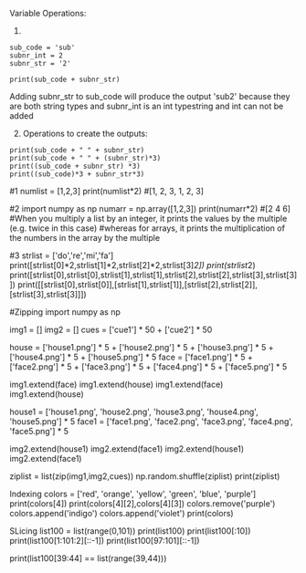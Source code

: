 Variable Operations:

1.
```
sub_code = 'sub'
subnr_int = 2
subnr_str = '2'

print(sub_code + subnr_str)
```
Adding subnr_str to sub_code will produce the output 'sub2' because they are both string types and subnr_int is an int typestring and int can not be added

2. Operations to create the outputs: 
```
print(sub_code + " " + subnr_str)
print(sub_code + " " + (subnr_str)*3)
print((sub_code + subnr_str) *3)
print((sub_code)*3 + subnr_str*3)
```


 #1
numlist = [1,2,3]
print(numlist*2)
#[1, 2, 3, 1, 2, 3]


#2
import numpy as np
numarr = np.array([1,2,3])
print(numarr*2)
#[2 4 6]
#When you multiply a list by an integer, it prints the values by the multiple (e.g. twice in this case)
#whereas for arrays, it prints the multiplication of the numbers in the array by the multiple

#3
strlist = ['do','re','mi','fa']
print([strlist[0]*2,strlist[1]*2,strlist[2]*2,strlist[3]*2])
print(strlist*2)
print([strlist[0],strlist[0],strlist[1],strlist[1],strlist[2],strlist[2],strlist[3],strlist[3]])
print([[strlist[0],strlist[0]],[strlist[1],strlist[1]],[strlist[2],strlist[2]],[strlist[3],strlist[3]]])


#Zipping
import numpy as np

img1 = []
img2 = []
cues = ['cue1'] * 50 + ['cue2'] * 50

house = ['house1.png'] * 5 + ['house2.png'] * 5 + ['house3.png'] * 5 + ['house4.png'] * 5 + ['house5.png'] * 5
face = ['face1.png'] * 5 + ['face2.png'] * 5 + ['face3.png'] * 5 + ['face4.png'] * 5 + ['face5.png'] * 5

img1.extend(face)
img1.extend(house)
img1.extend(face)
img1.extend(house)

house1 = ['house1.png', 'house2.png', 'house3.png', 'house4.png', 'house5.png'] * 5
face1 = ['face1.png', 'face2.png', 'face3.png', 'face4.png', 'face5.png'] * 5

img2.extend(house1)
img2.extend(face1)
img2.extend(house1)
img2.extend(face1)

ziplist = list(zip(img1,img2,cues))
np.random.shuffle(ziplist)
print(ziplist)

Indexing
colors = ['red', 'orange', 'yellow', 'green', 'blue', 'purple']
print(colors[4])
print(colors[4][2],colors[4][3])
colors.remove('purple')
colors.append('indigo')
colors.append('violet')
print(colors)

SLicing
list100 = list(range(0,101))
print(list100)
print(list100[:10])
print(list100[1:101:2][::-1])
print(list100[97:101][::-1])

print(list100[39:44] == list(range(39,44))) 
